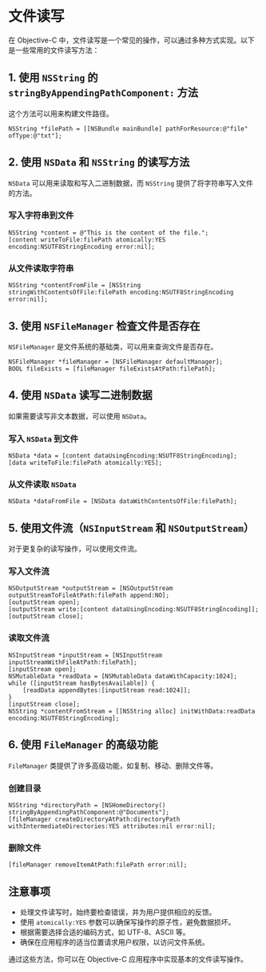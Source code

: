 # 文件读写

在 Objective-C 中，文件读写是一个常见的操作，可以通过多种方式实现。以下是一些常用的文件读写方法：

## 1. 使用 `NSString` 的 `stringByAppendingPathComponent:` 方法

这个方法可以用来构建文件路径。

```objc
NSString *filePath = [[NSBundle mainBundle] pathForResource:@"file" ofType:@"txt"];
```

## 2. 使用 `NSData` 和 `NSString` 的读写方法

`NSData` 可以用来读取和写入二进制数据，而 `NSString` 提供了将字符串写入文件的方法。

### 写入字符串到文件

```objc
NSString *content = @"This is the content of the file.";
[content writeToFile:filePath atomically:YES encoding:NSUTF8StringEncoding error:nil];
```

### 从文件读取字符串

```objc
NSString *contentFromFile = [NSString stringWithContentsOfFile:filePath encoding:NSUTF8StringEncoding error:nil];
```

## 3. 使用 `NSFileManager` 检查文件是否存在

`NSFileManager` 是文件系统的基础类，可以用来查询文件是否存在。

```objc
NSFileManager *fileManager = [NSFileManager defaultManager];
BOOL fileExists = [fileManager fileExistsAtPath:filePath];
```

## 4. 使用 `NSData` 读写二进制数据

如果需要读写非文本数据，可以使用 `NSData`。

### 写入 `NSData` 到文件

```objc
NSData *data = [content dataUsingEncoding:NSUTF8StringEncoding];
[data writeToFile:filePath atomically:YES];
```

### 从文件读取 `NSData`

```objc
NSData *dataFromFile = [NSData dataWithContentsOfFile:filePath];
```

## 5. 使用文件流（`NSInputStream` 和 `NSOutputStream`）

对于更复杂的读写操作，可以使用文件流。

### 写入文件流

```objc
NSOutputStream *outputStream = [NSOutputStream outputStreamToFileAtPath:filePath append:NO];
[outputStream open];
[outputStream write:[content dataUsingEncoding:NSUTF8StringEncoding]];
[outputStream close];
```

### 读取文件流

```objc
NSInputStream *inputStream = [NSInputStream inputStreamWithFileAtPath:filePath];
[inputStream open];
NSMutableData *readData = [NSMutableData dataWithCapacity:1024];
while ([inputStream hasBytesAvailable]) {
    [readData appendBytes:[inputStream read:1024]];
}
[inputStream close];
NSString *contentFromStream = [[NSString alloc] initWithData:readData encoding:NSUTF8StringEncoding];
```

## 6. 使用 `FileManager` 的高级功能

`FileManager` 类提供了许多高级功能，如复制、移动、删除文件等。

### 创建目录

```objc
NSString *directoryPath = [NSHomeDirectory() stringByAppendingPathComponent:@"Documents"];
[fileManager createDirectoryAtPath:directoryPath withIntermediateDirectories:YES attributes:nil error:nil];
```

### 删除文件

```objc
[fileManager removeItemAtPath:filePath error:nil];
```

## 注意事项

- 处理文件读写时，始终要检查错误，并为用户提供相应的反馈。
- 使用 `atomically:YES` 参数可以确保写操作的原子性，避免数据损坏。
- 根据需要选择合适的编码方式，如 UTF-8、ASCII 等。
- 确保在应用程序的适当位置请求用户权限，以访问文件系统。

通过这些方法，你可以在 Objective-C 应用程序中实现基本的文件读写操作。
